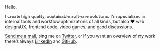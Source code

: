 <greeting>Hello,</greeting>

I create high quality, sustainable software solutions.
I'm specialized in internal tools
and workflow optimizations of all kinds,
but also <love>&hearts;</love>
web design/UX, frontend code, video games, and good discussions.

[Send me a mail](mailto:mail@jonlauridsen.com),
ping me on [Twitter](https://twitter.com/jonlauridsen),
or if you want an overview of my work
there’s always [LinkedIn](https://dk.linkedin.com/in/jonlauridsen)
and [GitHub](https://github.com/gaggle).
